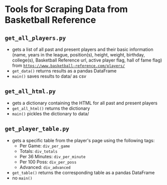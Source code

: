 # Tools for Scraping Data from Basketball Reference

## ``get_all_players.py``
- gets a list of all past and present players and their basic information (name, years in the league, position(s), height, weight, birthday, college(s), Basketball Reference url, active player flag, hall of fame flag) from [``https://www.basketball-reference.com/players/``](https://www.basketball-reference.com/players/)
- ``get_data()`` returns results as a pandas DataFrame
- ``main()`` saves results to data/ as csv

## ``get_all_html.py``
- gets a dictionary containing the HTML for all past and present players
- ``get_all_html()`` returns the dictionary
- ``main()`` pickles the dictionary to data/

## ``get_player_table.py``
- gets a specific table from the player's page using the following tags:
  - Per Game: ``div_per_game``
  - Totals: ``div_totals``
  - Per 36 Minutes: ``div_per_minute``
  - Per 100 Poss: ``div_per_poss``
  - Advanced: ``div_advanced``
- ``get_table()`` returns the corresponding table as a pandas DataFrame
- no ``main()``